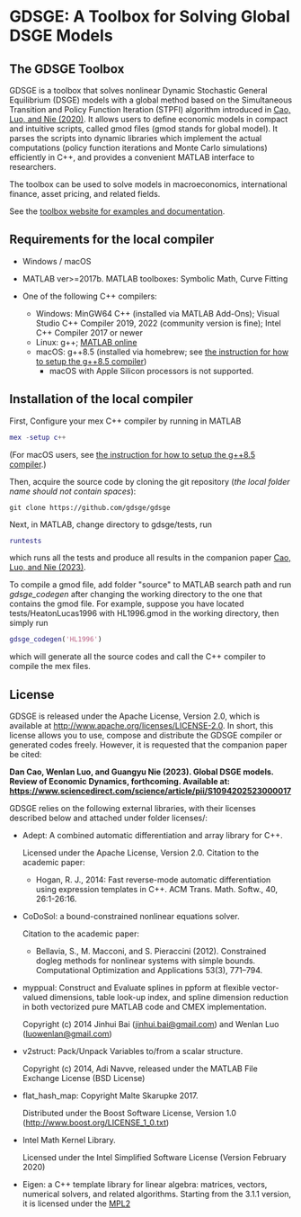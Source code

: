 # GDSGE: A Toolbox for Solving Global DSGE Models

## The GDSGE Toolbox

GDSGE is a toolbox that solves nonlinear Dynamic Stochastic General Equilibrium (DSGE) models with a global method based on the Simultaneous Transition and Policy Function Iteration (STPFI) algorithm introduced in [Cao, Luo, and Nie (2020)](https://papers.ssrn.com/sol3/papers.cfm?abstract_id=3569013). It allows users to define economic models in compact and intuitive scripts, called gmod files (gmod stands for global model). It parses the scripts into dynamic libraries which implement the actual computations (policy function iterations and Monte Carlo simulations) efficiently in C++, and provides a convenient MATLAB interface to researchers.

The toolbox can be used to solve models in macroeconomics, international finance, asset pricing, and related fields.

See the [toolbox website for examples and documentation](http://www.gdsge.com/).

## Requirements for the local compiler

* Windows / macOS

* MATLAB ver>=2017b. MATLAB toolboxes: Symbolic Math, Curve Fitting

* One of the following C++ compilers:
  * Windows: MinGW64 C++ (installed via MATLAB Add-Ons); Visual Studio C++ Compiler 2019, 2022 (community version is fine); Intel C++ Compiler 2017 or newer
  * Linux: g++; [MATLAB online](https://matlab.mathworks.com/)
  * macOS: g++8.5 (installed via homebrew; see [the instruction for how to setup the g++8.5 compiler](README_compiler_macOS.md))
    * macOS with Apple Silicon processors is not supported.

## Installation of the local compiler

First, Configure your mex C++ compiler by running in MATLAB

  ```matlab
  mex -setup c++
  ```

(For macOS users, see [the instruction for how to setup the g++8.5 compiler](README_compiler_macOS.md).)

Then, acquire the source code by cloning the git repository (*the local folder name should not contain spaces*):

```git
git clone https://github.com/gdsge/gdsge
```

Next, in MATLAB, change directory to gdsge/tests, run

```matlab
runtests
```

which runs all the tests and produce all results in the companion paper [Cao, Luo, and Nie (2023)](https://www.sciencedirect.com/science/article/pii/S1094202523000017).

To compile a gmod file, add folder "source" to MATLAB search path and run *gdsge_codegen* after changing the working directory to the one that contains the gmod file. For example, suppose you have located tests/HeatonLucas1996 with HL1996.gmod in the working directory, then simply run 

```matlab
gdsge_codegen('HL1996')
```

which will generate all the source codes and call the C++ compiler to compile the mex files.

## License

GDSGE is released under the Apache License, Version 2.0,  which is available at http://www.apache.org/licenses/LICENSE-2.0. In short, this license allows you to use, compose and distribute the GDSGE compiler or generated codes freely. However, it is requested that the companion paper be cited:

**Dan Cao, Wenlan Luo, and Guangyu Nie (2023). Global DSGE models. Review of Economic Dynamics, forthcoming. Available at: https://www.sciencedirect.com/science/article/pii/S1094202523000017**

GDSGE relies on the following external libraries, with their licenses described below and attached under folder licenses/:

* Adept: A combined automatic differentiation and array library for C++.

  Licensed under the Apache License, Version 2.0. Citation to the academic paper:

  * Hogan, R. J., 2014: Fast reverse-mode automatic differentiation using expression templates in C++. ACM Trans.
    Math. Softw., 40, 26:1-26:16.

* CoDoSol: a bound-constrained nonlinear equations solver.

  Citation to the academic paper:

  * Bellavia, S., M. Macconi, and S. Pieraccini (2012). Constrained dogleg methods for nonlinear systems with simple bounds. Computational Optimization and Applications 53(3), 771–794.

* myppual: Construct and Evaluate splines in ppform at flexible vector-valued dimensions, table look-up index, and spline dimension reduction in both vectorized pure MATLAB code and CMEX implementation.

  Copyright (c) 2014 Jinhui Bai (jinhui.bai@gmail.com) and Wenlan Luo (luowenlan@gmail.com)

* v2struct: Pack/Unpack Variables to/from a scalar structure.

  Copyright (c) 2014, Adi Navve, released under the MATLAB File Exchange License (BSD License)

* flat_hash_map: Copyright Malte Skarupke 2017.

  Distributed under the Boost Software License, Version 1.0 (http://www.boost.org/LICENSE_1_0.txt)

* Intel Math Kernel Library.

  Licensed under the Intel Simplified Software License (Version February 2020)

* Eigen: a C++ template library for linear algebra: matrices, vectors, numerical solvers, and related algorithms.
  Starting from the 3.1.1 version, it is licensed under the [MPL2](https://www.mozilla.org/en-US/MPL/2.0/)
